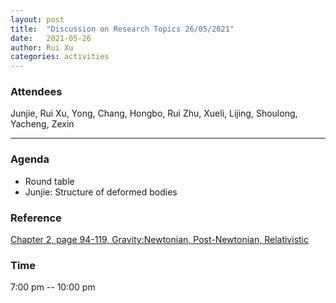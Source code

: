 ```yaml
---
layout: post
title:  "Discussion on Research Topics 26/05/2021"
date:   2021-05-26
author: Rui Xu
categories: activities
---
```



### Attendees

Junjie, Rui Xu, Yong, Chang, Hongbo, Rui Zhu, Xueli, Lijing, Shoulong, Yacheng, Zexin

---

### Agenda

- Round table
- Junjie: Structure of deformed bodies


### Reference

[Chapter 2, page 94-119, Gravity:Newtonian, Post-Newtonian, Relativistic](https://doi.org/10.1017/CBO9781139507486)



### Time

7:00 pm -- 10:00 pm
